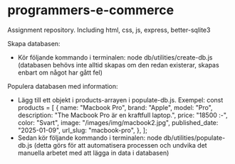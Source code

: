 # programmers-e-commerce

Assignment repository.
Including html, css, js, express, better-sqlite3

Skapa databasen:

- Kör följande kommando i terminalen:
  node db/utilities/create-db.js
  (databasen behövs inte alltid skapas om den redan existerar, skapas enbart om något har gått fel)

Populera databasen med information:

- Lägg till ett objekt i products-arrayen i populate-db.js. Exempel:
  const products = [
  {
  name: "Macbook Pro",
  brand: "Apple",
  model: "Pro",
  description: "The Macbook Pro är en kraftfull laptop.",
  price: "18500 :-",
  color: "Svart",
  image: "/images/img/macbook2.jpg",
  published_date: "2025-01-09",
  url_slug: "macbook-pro",
  },
  ];
- Sedan kör följande kommando i terminalen:
  node db/utilities/populate-db.js
  (detta görs för att automatisera processen och undvika det manuella arbetet med att lägga in data i databasen)
